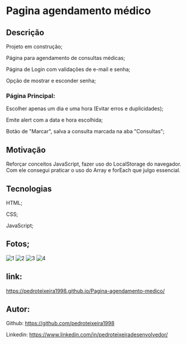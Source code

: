# Pagina agendamento médico

## Descrição 

Projeto em construção;

Página para agendamento de consultas médicas;

Página de Login com validações de e-mail e senha;

Opção de mostrar e esconder senha;

### Página Principal:

Escolher apenas um dia e uma hora (Evitar erros e duplicidades);

Emite alert com a data e hora escolhida;

Botão de "Marcar", salva a consulta marcada na aba "Consultas";

## Motivação

Reforçar conceitos JavaScript, fazer uso do LocalStorage do navegador. Com ele consegui praticar o uso do Array e forEach que julgo essencial. 

## Tecnologias

HTML;

CSS;

JavaScript;

## Fotos;
![1](https://user-images.githubusercontent.com/124098830/230467770-12e76a3e-2b46-477e-912a-7bf394de1c60.jpeg)
![2](https://user-images.githubusercontent.com/124098830/230467791-776d81d4-3eb8-43b6-8d1a-794e4ab7f21d.jpeg)
![3](https://user-images.githubusercontent.com/124098830/230467826-4f0922eb-f9bb-499c-b945-24f1456dc4e4.jpeg)
![4](https://user-images.githubusercontent.com/124098830/230467849-78cd6716-900e-4723-b86d-2760bc33ef33.jpeg)

## link: 

https://pedroteixeira1998.github.io/Pagina-agendamento-medico/

## Autor:

Github: https://github.com/pedroteixeira1998

Linkedin: https://www.linkedin.com/in/pedroteixeiradesenvolvedor/
